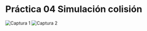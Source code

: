 # Práctica 04 Simulación colisión 
![Captura 1](https://github.com/DeH-M/SimulacionPorComputadora-EstephanieHernandez/assets/144860584/9d71879a-2dde-4a63-b199-3f85017555cc)
![Captura 2](https://github.com/DeH-M/SimulacionPorComputadora-EstephanieHernandez/assets/144860584/1205711a-60bc-49a4-bb1f-3883775cb0bd)
